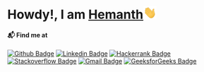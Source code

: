 <h1>Howdy!, I am <a href="https://github.com/Defcon27">Hemanth</a><img src="https://raw.githubusercontent.com/ABSphreak/ABSphreak/master/gifs/Hi.gif" width="30px"></h1>

#### 📬 Find me at
[![Github Badge](http://img.shields.io/badge/-Github-black?style=flat-square&logo=github&link=https://github.com/Defcon27/)](https://github.com/Defcon27/) 
[![Linkedin Badge](https://img.shields.io/badge/-LinkedIn-blue?style=flat-square&logo=Linkedin&logoColor=white&link=https://www.linkedin.com/in/hemanthkollipara/)](https://www.linkedin.com/in/hemanthkollipara)
[![Hackerrank Badge](https://img.shields.io/badge/-Hackerrank-2EC866?style=flat-square&logo=HackerRank&logoColor=white&link=https://www.hackerrank.com/Defcon27)](https://www.hackerrank.com/Defcon27)
[![Stackoverflow Badge](https://img.shields.io/badge/-Stack%20overflow-FE7A16?style=flat-square&logo=stack-overflow&logoColor=white&link=https://stackoverflow.com/users/11534375/hemanth-kollipara)](https://stackoverflow.com/users/11534375/hemanth-kollipara)
[![Gmail Badge](https://img.shields.io/badge/-Gmail-d14836?style=flat-square&logo=Gmail&logoColor=white&link=mailto:defcon.sentinal95@gmail.com)](mailto:defcon.sentinal95@gmail.com)
[![GeeksforGeeks Badge](https://img.shields.io/badge/-GeeksforGeeks-0F9D58?style=flat-square&logo=GeeksforGeeks&logoColor=white&link=https://auth.geeksforgeeks.org/user/hemanthkollipara/articles)](https://auth.geeksforgeeks.org/user/hemanthkollipara/articles)





<!--
**Defcon27/Defcon27** is a ✨ _special_ ✨ repository because its `README.md` (this file) appears on your GitHub profile.

<img height="270" src="sss.svg" align=right>

[![HitCount](http://hits.dwyl.com/Defcon27/.svg)](http://hits.dwyl.com/Defcon27)
### 🚀 Things I do
[![github stats](https://github-readme-stats.vercel.app/api?username=Defcon27&show_icons=true&hide_border=False)](https://github.com/Defcon27/)

[![HitCount](http://hits.dwyl.com/Defcon27/.svg)](http://hits.dwyl.com/Defcon27)
![Profile Views](https://komarev.com/ghpvc/?username=Defcon27)

**Languages and Tools:** 

<code><img height="20" src="https://raw.githubusercontent.com/github/explore/80688e429a7d4ef2fca1e82350fe8e3517d3494d/topics/javascript/javascript.png"></code>
<code><img height="20" src="https://raw.githubusercontent.com/github/explore/80688e429a7d4ef2fca1e82350fe8e3517d3494d/topics/raspberry-pi/raspberry-pi.png"></code


Here are some ideas to get you started:

- 🔭 I’m currently working on ...
- 🌱 I’m currently learning ...
- 👯 I’m looking to collaborate on ...
- 🤔 I’m looking for help with ...
- 💬 Ask me about ...
- 📫 How to reach me: ...
- 😄 Pronouns: ...
- ⚡ Fun fact: ...
-->

